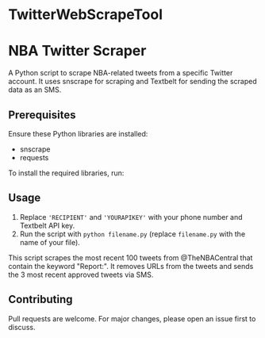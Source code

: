 # TwitterWebScrapeTool
# NBA Twitter Scraper

A Python script to scrape NBA-related tweets from a specific Twitter account. It uses snscrape for scraping and Textbelt for sending the scraped data as an SMS.

## Prerequisites

Ensure these Python libraries are installed:

- snscrape
- requests

To install the required libraries, run:


## Usage

1. Replace `'RECIPIENT'` and `'YOURAPIKEY'` with your phone number and Textbelt API key.
2. Run the script with `python filename.py` (replace `filename.py` with the name of your file).

This script scrapes the most recent 100 tweets from @TheNBACentral that contain the keyword "Report:". It removes URLs from the tweets and sends the 3 most recent approved tweets via SMS.

## Contributing

Pull requests are welcome. For major changes, please open an issue first to discuss.

